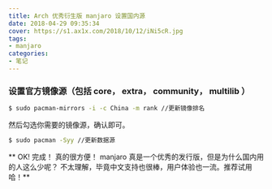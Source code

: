 ```yaml
---
title: Arch 优秀衍生版 manjaro 设置国内源
date: 2018-04-29 09:35:34
cover: https://s1.ax1x.com/2018/10/12/iNi5cR.jpg
tags:
- manjaro
categories:
- 笔记
---
```


### 设置官方镜像源（包括 core， extra， community， multilib ）

```bash
$ sudo pacman-mirrors -i -c China -m rank //更新镜像排名
```

然后勾选你需要的镜像源，确认即可。

```bash
$ sudo pacman -Syy //更新数据源
```

** OK! 完成！ 真的很方便！ manjaro 真是一个优秀的发行版，但是为什么国内用的人这么少呢？ 不太理解，毕竟中文支持也很棒，用户体验也一流。推荐试用哈！**

